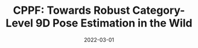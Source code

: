 ---
title: "CPPF: Towards Robust Category-Level 9D Pose Estimation in the Wild"
collection: publications
permalink: /publications/cppf
excerpt: 'In this paper, we tackle the problem of category-level 9D pose estimation in the wild, given a single RGB-D frame. Drawing inspirations from traditional point pair features (PPFs), in this paper, we design a novel Category-level PPF (CPPF) voting method to achieve accurate, robust and generalizable 9D pose estimation in the wild. To obtain robust pose estimation, we sample numerous point pairs on an object, and for each pair our model predicts necessary SE(3)-invariant voting statistics on object centers, orientations and scales. A novel coarse-to-fine voting algorithm is proposed to eliminate noisy point pair samples and generate final predictions from the population. To get rid of false positives in the orientation voting process, an auxiliary binary disambiguating classification task is introduced for each sampled point pair. In order to detect objects in the wild, we carefully design our sim-to-real pipeline by training on synthetic point clouds only, unless objects have ambiguous poses in geometry.'
date: '2022-03-01'
venue: 'CVPR'
image: '/images/cppf.jpg'
arxiv: 'https://arxiv.org/abs/2203.03089'
code: 'https://github.com/qq456cvb/CPPF'
site: '/projects/cppf'
weight: 210
citation: ''
authors: '<b>Yang You</b>, Ruoxi Shi, Weiming Wang, Cewu Lu'
---